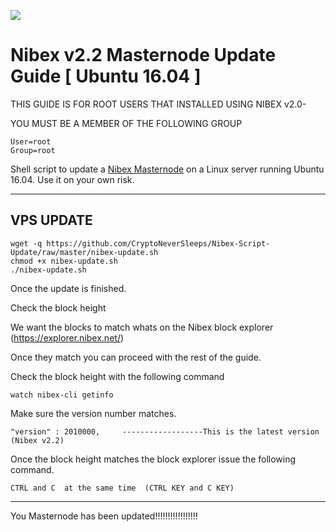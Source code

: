 ![](https://cdn.discordapp.com/attachments/460803845614862337/462105794498789376/Nibex.png)

# Nibex v2.2 Masternode Update Guide [ Ubuntu 16.04 ]

THIS GUIDE IS FOR ROOT USERS THAT INSTALLED USING NIBEX v2.0-

YOU MUST BE A MEMBER OF THE FOLLOWING GROUP
```
User=root
Group=root
```

Shell script to update a [Nibex Masternode](https://www.nibex.net/) on a Linux server running Ubuntu 16.04. Use it on your own risk.
***

## VPS UPDATE
```
wget -q https://github.com/CryptoNeverSleeps/Nibex-Script-Update/raw/master/nibex-update.sh
chmod +x nibex-update.sh
./nibex-update.sh
```
Once the update is finished.

Check the block height

We want the blocks to match whats on the Nibex block explorer (https://explorer.nibex.net/)

Once they match you can proceed with the rest of the guide.

Check the block height with the following command
```
watch nibex-cli getinfo
```
Make sure the version number matches.
```
"version" : 2010000,     ------------------This is the latest version (Nibex v2.2)
```

Once the block height matches the block explorer issue the following command.
```
CTRL and C  at the same time  (CTRL KEY and C KEY)
```
***

You Masternode has been updated!!!!!!!!!!!!!!!!!
